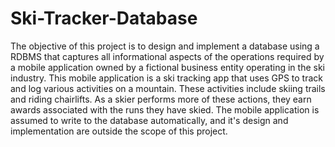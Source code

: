 # Ski-Tracker-Database
The objective of this project is to design and implement a database using a RDBMS that captures all informational aspects of the operations required by a mobile application owned by a fictional business entity operating in the ski industry. This mobile application is a ski tracking app that uses GPS to track and log various activities on a mountain. These activities include skiing trails and riding chairlifts. As a skier performs more of these actions, they earn awards associated with the runs they have skied. The mobile application is assumed to write to the database automatically, and it's design and implementation are outside the scope of this project.

